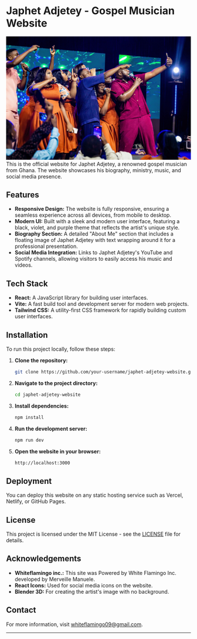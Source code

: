 
# Japhet Adjetey - Gospel Musician Website

<img src="./src/assets/image_2.jpg" alt="JAM">
This is the official website for Japhet Adjetey, a renowned gospel musician from Ghana. The website showcases his biography, ministry, music, and social media presence.

## Features

- **Responsive Design:** The website is fully responsive, ensuring a seamless experience across all devices, from mobile to desktop.
- **Modern UI:** Built with a sleek and modern user interface, featuring a black, violet, and purple theme that reflects the artist's unique style.
- **Biography Section:** A detailed "About Me" section that includes a floating image of Japhet Adjetey with text wrapping around it for a professional presentation.
- **Social Media Integration:** Links to Japhet Adjetey's YouTube and Spotify channels, allowing visitors to easily access his music and videos.

## Tech Stack

- **React:** A JavaScript library for building user interfaces.
- **Vite:** A fast build tool and development server for modern web projects.
- **Tailwind CSS:** A utility-first CSS framework for rapidly building custom user interfaces.

## Installation

To run this project locally, follow these steps:

1. **Clone the repository:**
   ```bash
   git clone https://github.com/your-username/japhet-adjetey-website.git
   ```
2. **Navigate to the project directory:**
   ```bash
   cd japhet-adjetey-website
   ```
3. **Install dependencies:**
   ```bash
   npm install
   ```
4. **Run the development server:**
   ```bash
   npm run dev
   ```
5. **Open the website in your browser:**
   ```bash
   http://localhost:3000
   ```

## Deployment

You can deploy this website on any static hosting service such as Vercel, Netlify, or GitHub Pages.

## License

This project is licensed under the MIT License - see the [LICENSE](LICENSE) file for details.

## Acknowledgements
- **Whiteflamingo inc.:** This site was Powered by White Flamingo Inc. developed by Merveille Manuele.
- **React Icons:** Used for social media icons on the website.
- **Blender 3D:** For creating the artist's image with no background.

## Contact

For more information, visit [whiteflamingo09@gmail.com](#).

---